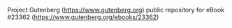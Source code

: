 Project Gutenberg (https://www.gutenberg.org) public repository for eBook #23362 (https://www.gutenberg.org/ebooks/23362)
